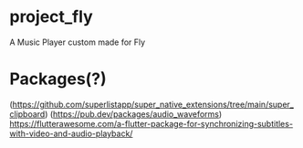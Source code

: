 # project_fly

A Music Player custom made for Fly

# Packages(?)

(https://github.com/superlistapp/super_native_extensions/tree/main/super_clipboard)
(https://pub.dev/packages/audio_waveforms)
https://flutterawesome.com/a-flutter-package-for-synchronizing-subtitles-with-video-and-audio-playback/
